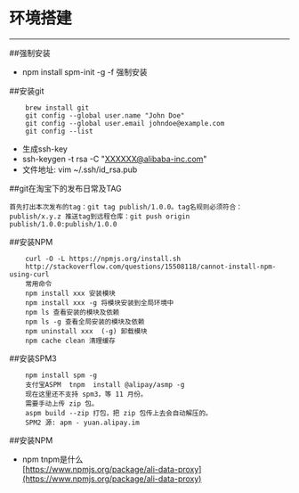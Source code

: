 # 环境搭建
---

##强制安装

- npm install spm-init -g -f 强制安装<br/>

##安装git

        brew install git
        git config --global user.name "John Doe"
        git config --global user.email johndoe@example.com
        git config --list

- 生成ssh-key<br/>
 - ssh-keygen -t rsa -C "XXXXXX@alibaba-inc.com"<br/>
 - 文件地址: vim ~/.ssh/id_rsa.pub<br/>

##git在淘宝下的发布日常及TAG

`首先打出本次发布的tag：git tag publish/1.0.0。tag名规则必须符合：publish/x.y.z 推送tag到远程仓库：git push origin publish/1.0.0:publish/1.0.0`<br/>

##安装NPM

        curl -O -L https://npmjs.org/install.sh
        http://stackoverflow.com/questions/15508118/cannot-install-npm-using-curl
        常用命令
        npm install xxx 安装模块
        npm install xxx -g 将模块安装到全局环境中
        npm ls 查看安装的模块及依赖
        npm ls -g 查看全局安装的模块及依赖
        npm uninstall xxx  (-g) 卸载模块
        npm cache clean 清理缓存

##安装SPM3

        npm install spm -g
        支付宝ASPM  tnpm  install @alipay/asmp -g
        现在这里还不支持 spm3，等 11 月份。
        需要手动上传 zip 包。
        aspm build --zip 打包，把 zip 包传上去会自动解压的。
        SPM2 源: apm - yuan.alipay.im

##安装NPM

- npm tnpm是什么 <br/>
[https://www.npmjs.org/package/ali-data-proxy](https://www.npmjs.org/package/ali-data-proxy)


